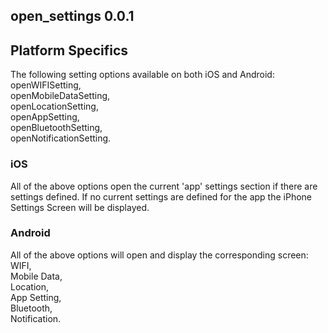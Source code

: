 ## open_settings 0.0.1

## Platform Specifics
The following setting options available on both iOS and Android:<br/>
openWIFISetting, <br/>
openMobileDataSetting, <br/>
openLocationSetting, <br/>
openAppSetting, <br/>
openBluetoothSetting, <br/>
openNotificationSetting.<br/>

### iOS
All of the above options open the current 'app' settings section if there are settings defined.  If no current settings are defined for the app the iPhone Settings Screen will be displayed.

### Android
All of the above options will open and display the corresponding screen:<br/>
WIFI, <br/>
Mobile Data, <br/>
Location,<br/>
App Setting, <br/>
Bluetooth, <br/>
Notification. <br/>

